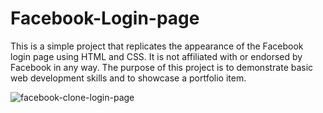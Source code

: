# Facebook-Login-page

This is a simple project that replicates the appearance of the Facebook login page using HTML and CSS. It is not affiliated with or endorsed by Facebook in any way. The purpose of this project is to demonstrate basic web development skills and to showcase a portfolio item.

![facebook-clone-login-page](https://github.com/mashroofmashru/Facebook-Login-page/assets/136979239/1687791f-4b7d-44ed-a5f4-02ac0b68045d)
